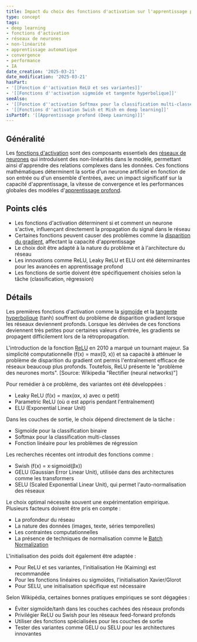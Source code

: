 ```yaml
---
title: Impact du choix des fonctions d'activation sur l'apprentissage profond
type: concept
tags:
- deep learning
- fonctions d'activation
- réseaux de neurones
- non-linéarité
- apprentissage automatique
- convergence
- performance
- IA
date_creation: '2025-03-21'
date_modification: '2025-03-21'
hasPart:
- '[[Fonction d''activation ReLU et ses variantes]]'
- '[[Fonctions d''activation sigmoïde et tangente hyperbolique]]'
seeAlso:
- '[[Fonction d''activation Softmax pour la classification multi-classes]]'
- '[[Fonctions d''activation Swish et Mish en deep learning]]'
isPartOf: '[[Apprentissage profond (Deep Learning)]]'
---
```

## Généralité

Les [fonctions d'activation](https://fr.wikipedia.org/wiki/Fonction_d%27activation) sont des composants essentiels des [réseaux de neurones](https://fr.wikipedia.org/wiki/R%C3%A9seau_de_neurones_artificiels) qui introduisent des non-linéarités dans le modèle, permettant ainsi d'apprendre des relations complexes dans les données. Ces fonctions mathématiques déterminent la sortie d'un neurone artificiel en fonction de son entrée ou d'un ensemble d'entrées, avec un impact significatif sur la capacité d'apprentissage, la vitesse de convergence et les performances globales des modèles d'[apprentissage profond](https://fr.wikipedia.org/wiki/Apprentissage_profond).

## Points clés

- Les fonctions d'activation déterminent si et comment un neurone s'active, influençant directement la propagation du signal dans le réseau
- Certaines fonctions peuvent causer des problèmes comme la [disparition du gradient](https://fr.wikipedia.org/wiki/Disparition_du_gradient), affectant la capacité d'apprentissage
- Le choix doit être adapté à la nature du problème et à l'architecture du réseau
- Les innovations comme ReLU, Leaky ReLU et ELU ont été déterminantes pour les avancées en apprentissage profond
- Les fonctions de sortie doivent être spécifiquement choisies selon la tâche (classification, régression)

## Détails

Les premières fonctions d'activation comme la [sigmoïde](https://fr.wikipedia.org/wiki/Sigmo%C3%AFde_(math%C3%A9matiques)) et la [tangente hyperbolique](https://fr.wikipedia.org/wiki/Tangente_hyperbolique) (tanh) souffrent du problème de disparition gradient lorsque les réseaux deviennent profonds. Lorsque les dérivées de ces fonctions deviennent très petites pour certaines valeurs d'entrée, les gradients se propagent difficilement lors de la rétropropagation.

L'introduction de la fonction [ReLU](https://fr.wikipedia.org/wiki/Rectified_linear_unit) en 2010 a marqué un tournant majeur. Sa simplicité computationnelle (f(x) = max(0, x)) et sa capacité à atténuer le problème de disparition du gradient ont permis l'entraînement efficace de réseaux beaucoup plus profonds. Toutefois, ReLU présente le "problème des neurones morts". [Source: Wikipedia "Rectifier (neural networks)"]

Pour remédier à ce problème, des variantes ont été développées :
- Leaky ReLU (f(x) = max(αx, x) avec α petit)
- Parametric ReLU (où α est appris pendant l'entraînement)
- ELU (Exponential Linear Unit)

Dans les couches de sortie, le choix dépend directement de la tâche :
- Sigmoïde pour la classification binaire
- Softmax pour la classification multi-classes
- Fonction linéaire pour les problèmes de régression

Les recherches récentes ont introduit des fonctions comme :
- Swish (f(x) = x·sigmoid(βx))
- GELU (Gaussian Error Linear Unit), utilisée dans des architectures comme les transformers
- SELU (Scaled Exponential Linear Unit), qui permet l'auto-normalisation des réseaux

Le choix optimal nécessite souvent une expérimentation empirique. Plusieurs facteurs doivent être pris en compte :
- La profondeur du réseau
- La nature des données (images, texte, séries temporelles)
- Les contraintes computationnelles
- La présence de techniques de normalisation comme le [Batch Normalization](https://fr.wikipedia.org/wiki/Batch_normalization)

L'initialisation des poids doit également être adaptée :
- Pour ReLU et ses variantes, l'initialisation He (Kaiming) est recommandée
- Pour les fonctions linéaires ou sigmoïdes, l'initialisation Xavier/Glorot
- Pour SELU, une initialisation spécifique est nécessaire

Selon Wikipédia, certaines bonnes pratiques empiriques se sont dégagées :
- Éviter sigmoïde/tanh dans les couches cachées des réseaux profonds
- Privilégier ReLU ou Swish pour les réseaux feed-forward profonds
- Utiliser des fonctions spécialisées pour les couches de sortie
- Tester des variantes comme GELU ou SELU pour les architectures innovantes